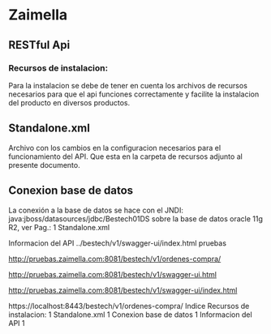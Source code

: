 # Zaimella
## RESTful Api

### Recursos de instalacion:
Para la instalacion se debe de tener en cuenta los archivos de recursos necesarios para que el api funciones correctamente y facilite la instalacion del producto en diversos productos.

## Standalone.xml

Archivo con los cambios en la configuracion necesarios para el funcionamiento del API. Que esta en la carpeta de recursos adjunto al presente documento.

## Conexion base de datos

La conexión a la base de datos se hace con el JNDI: java:jboss/datasources/jdbc/Bestech01DS sobre la base de datos oracle 11g R2, ver  Pag.: 1 Standalone.xml

Informacion del API
../bestech/v1/swagger-ui/index.html
pruebas

http://pruebas.zaimella.com:8081/bestech/v1/ordenes-compra/

http://pruebas.zaimella.com:8081/bestech/v1/swagger-ui.html


http://pruebas.zaimella.com:8081/bestech/v1/swagger-ui/index.html

https://localhost:8443/bestech/v1/ordenes-compra/
Indice
Recursos de instalacion:	1
Standalone.xml	1
Conexion base de datos	1
Informacion del API	1
